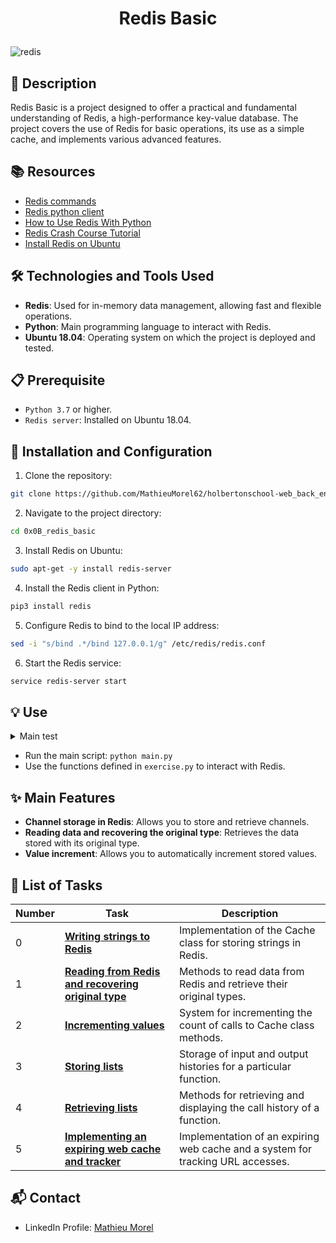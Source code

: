 # <p align="center">Redis Basic</p>

![redis](https://github.com/MathieuMorel62/holbertonschool-web_back_end/assets/113856302/54f5a93d-528a-4842-ac06-2aae3c08e39a)

## 📝 Description

Redis Basic is a project designed to offer a practical and fundamental understanding of Redis, a high-performance key-value database. The project covers the use of Redis for basic operations, its use as a simple cache, and implements various advanced features.

## 📚 Resources

- [Redis commands](https://redis.io/commands)
- [Redis python client](https://redis-py.readthedocs.io/)
- [How to Use Redis With Python](https://realpython.com/python-redis/)
- [Redis Crash Course Tutorial](https://www.youtube.com/watch?v=Hbt56gFj998)
- [Install Redis on Ubuntu](https://www.digitalocean.com/community/tutorials/how-to-install-and-secure-redis-on-ubuntu-18-04)

## 🛠️ Technologies and Tools Used

- **Redis**: Used for in-memory data management, allowing fast and flexible operations.
- **Python**: Main programming language to interact with Redis.
- **Ubuntu 18.04**: Operating system on which the project is deployed and tested.

## 📋 Prerequisite

- `Python 3.7` or higher.
- `Redis server`: Installed on Ubuntu 18.04.

## 🚀 Installation and Configuration

1. Clone the repository: 

```sh
git clone https://github.com/MathieuMorel62/holbertonschool-web_back_end/
```

2. Navigate to the project directory:

```sh
cd 0x0B_redis_basic
```

3. Install Redis on Ubuntu:

```sh
sudo apt-get -y install redis-server
```

4. Install the Redis client in Python:

```sh
pip3 install redis
```

5. Configure Redis to bind to the local IP address:

```sh
sed -i "s/bind .*/bind 127.0.0.1/g" /etc/redis/redis.conf
```

6. Start the Redis service:

```sh
service redis-server start
```

## 💡 Use

<details>
  <summary>Main test</summary>
  <br>

  ```python
  #!/usr/bin/env python3
"""
Main file test 1
"""
import redis

Cache = __import__('exercise').Cache

cache = Cache()

data = b"hello"
key = cache.store(data)
print(key)

local_redis = redis.Redis()
print(local_redis.get(key))




""" Main file test 2"""

Cache = __import__('exercise').Cache

cache = Cache()

cache.store(b"first")
print(cache.get(cache.store.__qualname__))

cache.store(b"second")
cache.store(b"third")
print(cache.get(cache.store.__qualname__))



""" Main file test 3 """

Cache = __import__('exercise').Cache

cache = Cache()

s1 = cache.store("first")
print(s1)
s2 = cache.store("secont")
print(s2)
s3 = cache.store("third")
print(s3)

inputs = cache._redis.lrange("{}:inputs".format(cache.store.__qualname__), 0, -1)
outputs = cache._redis.lrange("{}:outputs".format(cache.store.__qualname__), 0, -1)

print("inputs: {}".format(inputs))
print("outputs: {}".format(outputs))
```

</details>

- Run the main script: `python main.py`
- Use the functions defined in `exercise.py` to interact with Redis.

## ✨ Main Features

- **Channel storage in Redis**: Allows you to store and retrieve channels.
- **Reading data and recovering the original type**: Retrieves the data stored with its original type.
- **Value increment**: Allows you to automatically increment stored values.


## 📝 List of Tasks

| Number | Task | Description |
| ------ | ---- | ----------- |
| 0 | [**Writing strings to Redis**](https://github.com/MathieuMorel62/holbertonschool-web_back_end/blob/main/0x0B_redis_basic/exercise.py) | Implementation of the Cache class for storing strings in Redis. |
| 1 | [**Reading from Redis and recovering original type**](https://github.com/MathieuMorel62/holbertonschool-web_back_end/blob/main/0x0B_redis_basic/exercise.py) | Methods to read data from Redis and retrieve their original types. |
| 2 | [**Incrementing values**](https://github.com/MathieuMorel62/holbertonschool-web_back_end/blob/main/0x0B_redis_basic/exercise.py) | System for incrementing the count of calls to Cache class methods. |
| 3 | [**Storing lists**](https://github.com/MathieuMorel62/holbertonschool-web_back_end/blob/main/0x0B_redis_basic/exercise.py) | Storage of input and output histories for a particular function. |
| 4 | [**Retrieving lists**](https://github.com/MathieuMorel62/holbertonschool-web_back_end/blob/main/0x0B_redis_basic/exercise.py) | Methods for retrieving and displaying the call history of a function. |
| 5 | [**Implementing an expiring web cache and tracker**](https://github.com/MathieuMorel62/holbertonschool-web_back_end/blob/main/0x0B_redis_basic/web.py) | Implementation of an expiring web cache and a system for tracking URL accesses. |

## 📬 Contact

- LinkedIn Profile: [Mathieu Morel](https://www.linkedin.com/in/mathieu-morel-9ab457261/)
